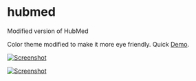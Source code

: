 hubmed
======

Modified version of HubMed

Color theme modified to make it more eye friendly. Quick [Demo](http://home.cc.umanitoba.ca/~hoea/hubmed-mod/).

[![Screenshot](https://raw.github.com/chanyufei/hubmed/gh-pages/screenshot.png)](https://raw.github.com/chanyufei/hubmed/gh-pages/screenshot.png)

[![Screenshot](https://raw.github.com/chanyufei/hubmed/gh-pages/screenshot.png)](https://raw.github.com/chanyufei/hubmed/gh-pages/screenshot.png)

